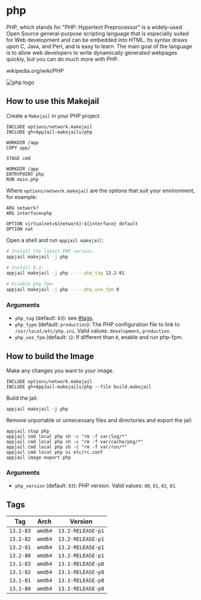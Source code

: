 # php

PHP, which stands for "PHP: Hypertext Preprocessor" is a widely-used Open Source general-purpose scripting language that is especially suited for Web development and can be embedded into HTML.  Its syntax draws upon C, Java, and Perl, and is easy to learn.  The main goal of the language is to allow web developers to write dynamically generated webpages quickly, but you can do much more with PHP.

wikipedia.org/wiki/PHP

![php logo](https://upload.wikimedia.org/wikipedia/commons/thumb/2/27/PHP-logo.svg/121px-PHP-logo.svg.png)

## How to use this Makejail

Create a `Makejail` in your PHP project.

```
INCLUDE options/network.makejail
INCLUDE gh+AppJail-makejails/php

WORKDIR /app
COPY app/

STAGE cmd

WORKDIR /app
ENTRYPOINT php
RUN main.php
```

Where `options/network.makejail` are the options that suit your environment, for example:

```
ARG network?
ARG interface=php

OPTION virtualnet=${network}:${interface} default
OPTION nat
```

Open a shell and run `appjail makejail`:

```sh
# Install the latest PHP version.
appjail makejail -j php

# Install 8.1:
appjail makejail -j php -- --php_tag 13.2-81

# Disable php-fpm:
appjail makejail -j php -- --php_use_fpm 0
```

### Arguments

* `php_tag` (default: `83`): see [#tags](#tags).
* `php_type` (default: `production`): The PHP configuration file to link to `/usr/local/etc/php.ini`. Valid values: `development`, `production`.
* `php_use_fpm` (default: `1`): If different than `0`, enable and run php-fpm.

## How to build the Image

Make any changes you want to your image.

```
INCLUDE options/network.makejail
INCLUDE gh+AppJail-makejails/php --file build.makejail
```

Build the jail:

```
appjail makejail -j php
```

Remove unportable or unnecessary files and directories and export the jail:

```
appjail stop php
appjail cmd local php sh -c "rm -f var/log/*"
appjail cmd local php sh -c "rm -f var/cache/pkg/*"
appjail cmd local php sh -c "rm -f var/run/*"
appjail cmd local php vi etc/rc.conf
appjail image export php
```

### Arguments

* `php_version` (default: `83`): PHP version. Valid values: `80`, `81`, `82`, `83`.

## Tags

| Tag       | Arch    | Version           |
| --------- | ------- | ----------------- |
| `13.2-83` | `amd64` | `13.2-RELEASE-p1` |
| `13.2-82` | `amd64` | `13.2-RELEASE-p1` |
| `13.2-81` | `amd64` | `13.2-RELEASE-p1` |
| `13.2-80` | `amd64` | `13.2-RELEASE-p1` |
| `13.1-83` | `amd64` | `13.1-RELEASE-p8` |
| `13.1-82` | `amd64` | `13.1-RELEASE-p8` |
| `13.1-81` | `amd64` | `13.1-RELEASE-p8` |
| `13.1-80` | `amd64` | `13.1-RELEASE-p8` |
